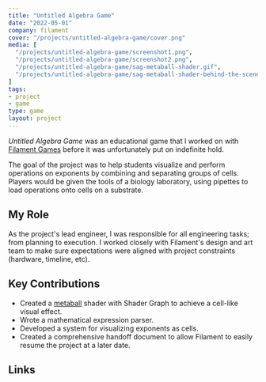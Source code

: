```yaml
---
title: "Untitled Algebra Game"
date: "2022-05-01"
company: filament
cover: "/projects/untitled-algebra-game/cover.png"
media: [
  "/projects/untitled-algebra-game/screenshot1.png",
  "/projects/untitled-algebra-game/screenshot2.png",
  "/projects/untitled-algebra-game/sag-metaball-shader.gif",
  "/projects/untitled-algebra-game/sag-metaball-shader-behind-the-scenes.gif",
]
tags:
- project
- game
type: game
layout: project
---
```


_Untitled Algebra Game_ was an educational game that I worked on with [Filament Games](https://www.filamentgames.com/) before it was unfortunately put on indefinite hold.

The goal of the project was to help students visualize and perform operations on exponents by combining and separating groups of cells. Players would be given the tools of a biology laboratory, using pipettes to load operations onto cells on a substrate.

## My Role
As the project's lead engineer, I was responsible for all engineering tasks; from planning to execution. I worked closely with Filament's design and art team to make sure expectations were aligned with project constraints (hardware, timeline, etc).
  
## Key Contributions
* Created a [metaball](https://en.wikipedia.org/wiki/Metaballs) shader with Shader Graph to achieve a cell-like visual effect.
* Wrote a mathematical expression parser.
* Developed a system for visualizing exponents as cells.
* Created a comprehensive handoff document to allow Filament to easily resume the project at a later date.

## Links